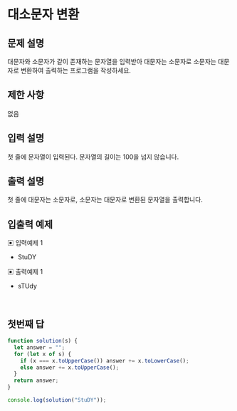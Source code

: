 # 대소문자 변환

## 문제 설명

대문자와 소문자가 같이 존재하는 문자열을 입력받아 대문자는 소문자로 소문자는 대문자로 변환하여 출력하는 프로그램을 작성하세요.

## 제한 사항

없음

## 입력 설명

첫 줄에 문자열이 입력된다. 문자열의 길이는 100을 넘지 않습니다.

## 출력 설명

첫 줄에 대문자는 소문자로, 소문자는 대문자로 변환된 문자열을 출력합니다.

## 입출력 예제

▣ 입력예제 1

- StuDY

▣ 출력예제 1

- sTUdy

  </br>

## 첫번째 답

```js
function solution(s) {
  let answer = "";
  for (let x of s) {
    if (x === x.toUpperCase()) answer += x.toLowerCase();
    else answer += x.toUpperCase();
  }
  return answer;
}

console.log(solution("StuDY"));
```

</br>
